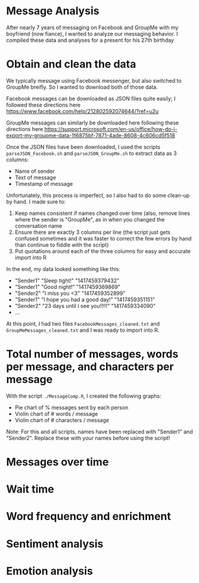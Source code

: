 # Message Analysis
After nearly 7 years of messaging on Facebook and GroupMe with my boyfriend (now fiance), I wanted to analyze our messaging behavior. I compiled these data and analyses for a present for his 27th birthday

# Obtain and clean the data
We typically message using Facebook messenger, but also switched to GroupMe breifly. So I wanted to download both of those data.

Facebook messages can be downloaded as JSON files quite easily; I followed these directions here
https://www.facebook.com/help/212802592074644/?ref=u2u

GroupMe messages can similarly be downloaded here following these directions here
https://support.microsoft.com/en-us/office/how-do-i-export-my-groupme-data-1f6875bf-7871-4ade-8608-4c606cd5f518

Once the JSON files have been downloaded, I used the scripts `parseJSON_Facebook.sh` and `parseJSON_GroupMe.sh` to extract data as 3 columns:
  - Name of sender
  - Text of message
  - Timestamp of message
  
Unfortunately, this process is imperfect, so I also had to do some clean-up by hand. I made sure to:
  1) Keep names consistent if names changed over time (also, remove lines where the sender is "GroupMe", as in when you changed the conversation name
  2) Ensure there are exactly 3 columns per line (the script just gets confused sometimes and it was faster to correct the few errors by hand than continue to fiddle with the script)
  3) Put quotations around each of the three columns for easy and accurate import into R
  
In the end, my data looked something like this:
  - "Sender1"	"Sleep tight!"	"1417459379432"
  - "Sender1"	"Good night!"	"1417459369869"
  - "Sender2"	"I miss you <3"	"1417459352899"
  - "Sender1"	"I hope you had a good day!"	"1417459351151"
  - "Sender2"	"23 days until I see you!!!!!"	"1417459334090"
  - ...
  
At this point, I had two files `FacebookMessages_cleaned.txt` and `GroupMeMessages_cleaned.txt` and I was ready to import into R.

# Total number of messages, words per message, and characters per message
With the script `./MessageComp.R`, I created the following graphs:
  - Pie chart of % messages sent by each person
  - Violin chart of # words / message
  - Violin chart of # characters / message

Note: For this and all scripts, names have been replaced with "Sender1" and "Sender2". Replace these with your names before using the script!

# Messages over time

# Wait time

# Word frequency and enrichment

# Sentiment analysis

# Emotion analysis

